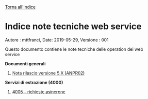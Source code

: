 [Torna all'indice](../index.md)

# Indice note tecniche web service #

Autore : mttfranci, Date: 2019-05-29, Versione : 001

Questo documento contiene le note tecniche delle operation dei web service

**Documenti generali**    
1) [Nota rilascio versione 5.X (ANPR02)](ANPRXX/ANPR02_version_5_x.md)  


**Servizi di estrazione (4000)**     
1) [4005 - richieste asincrone](4000/nota_4005_richieste_asincrone.md)  



